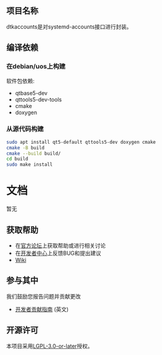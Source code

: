 ## 项目名称

dtkaccounts是对systemd-accounts接口进行封装。

## 编译依赖

### 在debian/uos上构建

软件包依赖:

- qtbase5-dev
- qttools5-dev-tools
- cmake
- doxygen

### 从源代码构建

```bash
sudo apt install qt5-default qttools5-dev doxygen cmake  
cmake -B build
cmake --build build/
cd build
sudo make install
```

# 文档

暂无

## 获取帮助

- 在[官方论坛](https://bbs.deepin.org/)上获取帮助或进行相关讨论
- 在[开发者中心](https://github.com/linuxdeepin/developer-center)上反馈BUG和提出建议
- [Wiki](https://wiki.deepin.org/)

## 参与其中

我们鼓励您报告问题并贡献更改

- [开发者贡献指南](https://github.com/linuxdeepin/developer-center/wiki/Contribution-Guidelines-for-Developers-en) (英文)

## 开源许可

本项目采用[LGPL-3.0-or-later](../LICENSE)授权。
